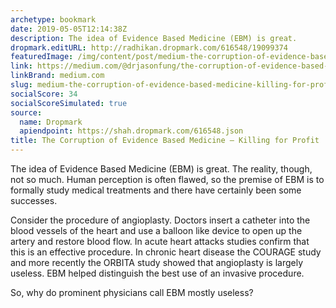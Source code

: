 ```yaml
---
archetype: bookmark
date: 2019-05-05T12:14:38Z
description: The idea of Evidence Based Medicine (EBM) is great.
dropmark.editURL: http://radhikan.dropmark.com/616548/19099374
featuredImage: /img/content/post/medium-the-corruption-of-evidence-based-medicine-killing-for-profit.jpg
link: https://medium.com/@drjasonfung/the-corruption-of-evidence-based-medicine-killing-for-profit-41f2812b8704
linkBrand: medium.com
slug: medium-the-corruption-of-evidence-based-medicine-killing-for-profit
socialScore: 34
socialScoreSimulated: true
source:
  name: Dropmark
  apiendpoint: https://shah.dropmark.com/616548.json
title: The Corruption of Evidence Based Medicine — Killing for Profit
---
```

The idea of Evidence Based Medicine (EBM) is great. The reality, though, not so much. Human perception is often flawed, so the premise of EBM is to formally study medical treatments and there have certainly been some successes.


Consider the procedure of angioplasty. Doctors insert a catheter into the blood vessels of the heart and use a balloon like device to open up the artery and restore blood flow. In acute heart attacks studies confirm that this is an effective procedure. In chronic heart disease the COURAGE study and more recently the ORBITA study showed that angioplasty is largely useless. EBM helped distinguish the best use of an invasive procedure.

So, why do prominent physicians call EBM mostly useless? 